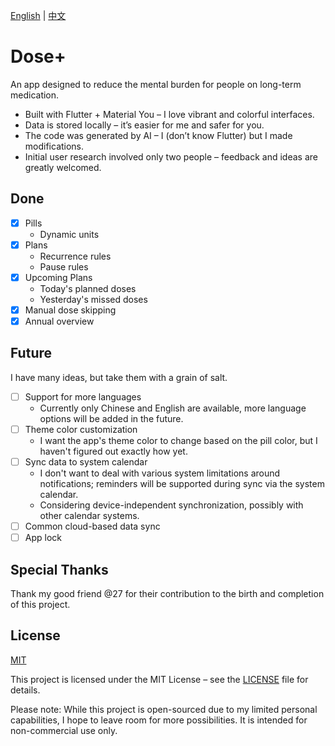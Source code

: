 [English](README.md) | [中文](README.zh_CN.md)

# Dose+
An app designed to reduce the mental burden for people on long-term medication.

- Built with Flutter + Material You – I love vibrant and colorful interfaces.
- Data is stored locally – it’s easier for me and safer for you.
- The code was generated by AI – I (don’t know Flutter) but I made modifications.
- Initial user research involved only two people – feedback and ideas are greatly welcomed.

## Done
- [x] Pills
    - Dynamic units
- [x] Plans
    - Recurrence rules
    - Pause rules
- [x] Upcoming Plans
    - Today's planned doses
    - Yesterday's missed doses
- [x] Manual dose skipping
- [x] Annual overview

## Future
I have many ideas, but take them with a grain of salt.
- [ ] Support for more languages
    - Currently only Chinese and English are available, more language options will be added in the future.
- [ ] Theme color customization
    - I want the app's theme color to change based on the pill color, but I haven't figured out exactly how yet.
- [ ] Sync data to system calendar
    - I don't want to deal with various system limitations around notifications; reminders will be supported during sync via the system calendar.
    - Considering device-independent synchronization, possibly with other calendar systems.
- [ ] Common cloud-based data sync
- [ ] App lock

## Special Thanks
Thank my good friend @27 for their contribution to the birth and completion of this project.

## License
[MIT](https://choosealicense.com/licenses/mit/ )

This project is licensed under the MIT License – see the [LICENSE](LICENSE) file for details.

Please note: While this project is open-sourced due to my limited personal capabilities, I hope to leave room for more possibilities. It is intended for non-commercial use only.
